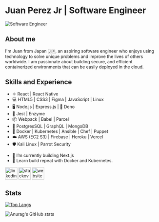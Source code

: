 # Juan Perez Jr | Software Engineer 
![Software Engineer](https://user-images.githubusercontent.com/19915910/122672235-6ec4e900-d205-11eb-89f8-db8012889b68.png)

## About me
I'm Juan from Japan 🇯🇵, an aspiring software engineer who enjoys using technology to solve unique problems and improve the lives of others worldwide. I am passionate about building secure, and efficient containerized environments that can be easily deployed in the cloud.

## Skills and Experience
* ⚛️ React | React Native
* 💻 HTML5 | CSS3 | Figma | JavaScript | Linux
* 🖥 Node.js | Express.js | 🦕 Deno
* 🧪 Jest | Enzyme
* 📦 Webpack | Babel | Parcel
* 💽 PostgresSQL | GraphQL | MongoDB
* 🐳 Docker | Kubernetes | Ansible | Chef | Puppet
* ☁️ AWS (EC2 S3) | Firebase | Heroku | Vercel
* 🛡 Kali Linux | Parrot Security 


- 🔭 I’m currently building Next.js  
- 🌱 Learn build repeat with Docker and Kubernetes.


[<img src='https://user-images.githubusercontent.com/19915910/122703344-4c29e300-d28c-11eb-80a3-daac634bb198.png' alt='linkedin' height='40'>](https://www.linkedin.com/in/devjperez/)  [<img src='https://user-images.githubusercontent.com/19915910/122703530-c2c6e080-d28c-11eb-8ab7-3671cbdf102c.png' alt='stackoverflow' height='40'>](https://stackoverflow.com/users/9638042/devjp?tab=profile)  [<img src='https://user-images.githubusercontent.com/19915910/122703810-58627000-d28d-11eb-8211-ee7fba944cc8.png' alt='website' height='40'>](https://jpdevinjp-live.herokuapp.com/)  

## Stats

[![Top Langs](https://github-readme-stats.vercel.app/api/top-langs/?username=JRPerezJr&layout=compact)](https://github.com/JRPerezJr/github-readme-stats)
  
![Anurag's GitHub stats](https://github-readme-stats.vercel.app/api?username=JRPerezJr&show_icons=true&theme=tokyonight)

